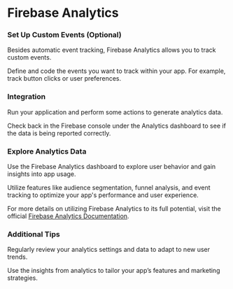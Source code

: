 # Firebase Analytics

### Set Up Custom Events (Optional)

Besides automatic event tracking, Firebase Analytics allows you to track custom events.

Define and code the events you want to track within your app. For example, track button clicks or user preferences.

### Integration

Run your application and perform some actions to generate analytics data.

Check back in the Firebase console under the Analytics dashboard to see if the data is being reported correctly.

### Explore Analytics Data

Use the Firebase Analytics dashboard to explore user behavior and gain insights into app usage.

Utilize features like audience segmentation, funnel analysis, and event tracking to optimize your app's performance and user experience.

For more details on utilizing Firebase Analytics to its full potential, visit the official [Firebase Analytics Documentation](https://firebase.google.com/docs/analytics).

### Additional Tips

Regularly review your analytics settings and data to adapt to new user trends.

Use the insights from analytics to tailor your app’s features and marketing strategies.

